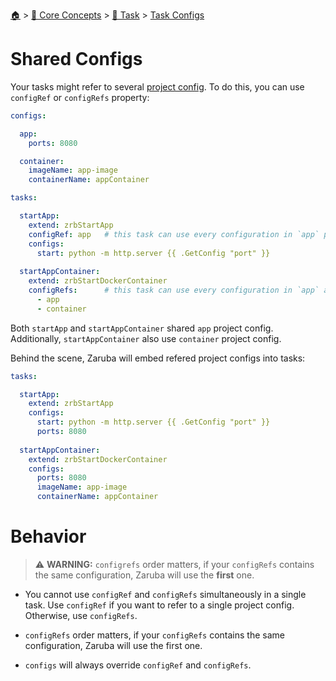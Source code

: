 <!--startTocHeader-->
[🏠](../../../README.md) > [🧠 Core Concepts](../../README.md) > [🔨 Task](../README.md) > [Task Configs](README.md)
# Shared Configs
<!--endTocHeader-->

Your tasks might refer to several [project config](../../../project-configs.md). To do this, you can use `configRef` or `configRefs` property:

```yaml
configs:

  app:
    ports: 8080

  container:
    imageName: app-image
    containerName: appContainer

tasks:

  startApp:
    extend: zrbStartApp
    configRef: app   # this task can use every configuration in `app` project config.
    configs:
      start: python -m http.server {{ .GetConfig "port" }}
  
  startAppContainer:
    extend: zrbStartDockerContainer
    configRefs:      # this task can use every configuration in `app` and `container` project config.
      - app
      - container
```

Both `startApp` and `startAppContainer` shared `app` project config. Additionally, `startAppContainer` also use `container` project config.


Behind the scene, Zaruba will embed refered project configs into tasks:

```yaml
tasks:

  startApp:
    extend: zrbStartApp
    configs:
      start: python -m http.server {{ .GetConfig "port" }}
      ports: 8080
  
  startAppContainer:
    extend: zrbStartDockerContainer
    configs:
      ports: 8080
      imageName: app-image
      containerName: appContainer
```

# Behavior

> ⚠️ __WARNING:__ `configrefs` order matters, if your `configRefs` contains the same configuration, Zaruba will use the __first__ one.

* You cannot use `configRef` and `configRefs` simultaneously in a single task. Use `configRef` if you want to refer to a single project config. Otherwise, use `configRefs`.

* `configRefs` order matters, if your `configRefs` contains the same configuration, Zaruba will use the first one.

* `configs` will always override `configRef` and `configRefs`.


<!--startTocSubTopic-->
<!--endTocSubTopic-->